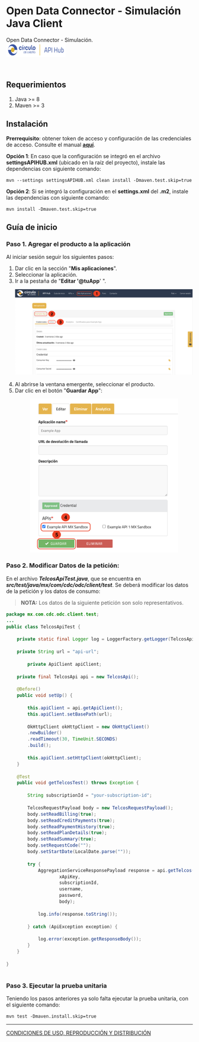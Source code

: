 # Open Data Connector - Simulación Java Client

Open Data Connector - Simulación.<br/><img src='https://github.com/APIHub-CdC/imagenes-cdc/blob/master/circulo_de_credito-apihub.png' height='37' width='160'/></p><br/>

## Requerimientos

 1. Java >= 8 
 2. Maven >= 3 

## Instalación

**Prerrequisito**: obtener token de acceso y configuración de las credenciales de acceso. Consulte el manual **[aquí](https://github.com/APIHub-CdC/maven-github-packages)**.

**Opción 1**: En caso que la configuración se integró en el archivo **settingsAPIHUB.xml** (ubicado en la raíz del proyecto), instale las dependencias con siguiente comando:

```shell
mvn --settings settingsAPIHUB.xml clean install -Dmaven.test.skip=true
```

**Opción 2**: Si se integró la configuración en el **settings.xml** del **.m2**, instale las dependencias con siguiente comando:

```shell
mvn install -Dmaven.test.skip=true
```

## Guía de inicio

### Paso 1. Agregar el producto a la aplicación

Al iniciar sesión seguir los siguientes pasos:

 1. Dar clic en la sección "**Mis aplicaciones**".
 2. Seleccionar la aplicación.
 3. Ir a la pestaña de "**Editar '@tuApp**' ".
    <p align="center">
      <img src="https://github.com/APIHub-CdC/imagenes-cdc/blob/master/edit_applications.jpg" width="900">
    </p>
 4. Al abrirse la ventana emergente, seleccionar el producto.
 5. Dar clic en el botón "**Guardar App**":
    <p align="center">
      <img src="https://github.com/APIHub-CdC/imagenes-cdc/blob/master/selected_product.jpg" width="400">
    </p>

### Paso 2. Modificar Datos de la petición:
En el archivo ***TelcosApiTest.java***, que se encuentra en ***src/test/java/mx/com/cdc/odc/client/test***. Se deberá modificar los datos de la petición y los datos de consumo:

> **NOTA:** Los datos de la siguiente petición son solo representativos.

```java
package mx.com.cdc.odc.client.test;
...
public class TelcosApiTest {

	private static final Logger log = LoggerFactory.getLogger(TelcosApiTest.class);
	
	private String url = "api-url";
	
        private ApiClient apiClient;
	
	private final TelcosApi api = new TelcosApi();
    
	@Before()
	public void setUp() {
	    
		this.apiClient = api.getApiClient();
		this.apiClient.setBasePath(url);
	  
	    OkHttpClient okHttpClient = new OkHttpClient()
	    .newBuilder()
	    .readTimeout(30, TimeUnit.SECONDS)
	    .build();
	  
	    this.apiClient.setHttpClient(okHttpClient);
	} 
    
    @Test
    public void getTelcosTest() throws Exception {
    	
        String subscriptionId = "your-subscription-id";
        
        TelcosRequestPayload body = new TelcosRequestPayload();
        body.setReadBilling(true);
        body.setReadCreditPayments(true);
        body.setReadPaymentHistory(true);
        body.setReadPlanDetails(true);
        body.setReadSummary(true);
        body.setRequestCode("");
        body.setStartDate(LocalDate.parse(""));
        
        try {
			AggregationServiceResponsePayload response = api.getTelcos(
					xApiKey, 
					subscriptionId, 
					username, 
					password,
					body);
			
			log.info(response.toString());
			
		} catch (ApiException exception) {
			
			log.error(exception.getResponseBody());
		}
    }
    
}
      
```
### Paso 3. Ejecutar la prueba unitaria

Teniendo los pasos anteriores ya solo falta ejecutar la prueba unitaria, con el siguiente comando:
```shell
mvn test -Dmaven.install.skip=true
```
---
[CONDICIONES DE USO, REPRODUCCIÓN Y DISTRIBUCIÓN](https://github.com/APIHub-CdC/licencias-cdc)

[1]: https://getcomposer.org/doc/00-intro.md#installation-linux-unix-macos
